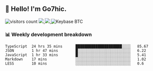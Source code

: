 ## 👋 Hello! I'm Go7hic.

 ![visitors count](https://visitors-by-url-pls-dont-use-this-in-your-repo.vercel.app/Go7hic-github-readme)
 <a href="https://twitter.com/Go7hic">
    <img src="https://img.shields.io/badge/-@Go7hic-1ca0f1?style=flat-square&labelColor=1ca0f1&logo=twitter&logoColor=white&link=https://twitter.com/Go7hic">
   <a/>
   <a href="mailto:gtfx0209@gmail.com">
    <img src="https://img.shields.io/badge/-gtfx0209@gmail.com-c14438?style=flat-square&logo=Gmail&logoColor=white&link=mailto:gtfx0209@gmail.com">
   <a/>
    ![Keybase BTC](https://img.shields.io/keybase/btc/Go7hic)
 <!--
🔭 I’m currently working
🌱 I’m currently learning
💬 Ask me about 
📫 How to reach me: 
⚡ Fun fact: 
-->
 <!--
![My Github Stats](https://github-readme-stats.vercel.app/api?username=Go7hic&show_icons=true&count_private=true)

-->

### 📊 Weekly development breakdown
<!--START_SECTION:waka-->
```text
TypeScript  24 hrs 35 mins      █████████████████████░░░░   85.67 
JSON        1 hr 47 mins        █░░░░░░░░░░░░░░░░░░░░░░░░   6.22 
JavaScript  1 hr 33 mins        █░░░░░░░░░░░░░░░░░░░░░░░░   5.41 
Markdown    17 mins             ░░░░░░░░░░░░░░░░░░░░░░░░░   1.02 
LESS        10 mins             ░░░░░░░░░░░░░░░░░░░░░░░░░   0.6
```
<!--END_SECTION:waka-->
    

